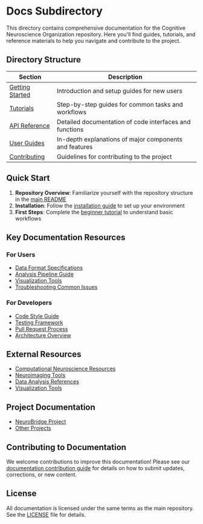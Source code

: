 # Docs Subdirectory

This directory contains comprehensive documentation for the Cognitive Neuroscience Organization repository. Here you'll find guides, tutorials, and reference materials to help you navigate and contribute to the project.

## Directory Structure

| Section | Description |
|---------|-------------|
| [Getting Started](./getting-started/) | Introduction and setup guides for new users |
| [Tutorials](./tutorials/) | Step-by-step guides for common tasks and workflows |
| [API Reference](./api-reference/) | Detailed documentation of code interfaces and functions |
| [User Guides](./user-guides/) | In-depth explanations of major components and features |
| [Contributing](./contributing/) | Guidelines for contributing to the project |

## Quick Start

1. **Repository Overview**: Familiarize yourself with the repository structure in the [main README](../README.md)
2. **Installation**: Follow the [installation guide](./getting-started/installation.md) to set up your environment
3. **First Steps**: Complete the [beginner tutorial](./tutorials/beginner-guide.md) to understand basic workflows

## Key Documentation Resources

### For Users

- [Data Format Specifications](./user-guides/data-formats.md)
- [Analysis Pipeline Guide](./user-guides/analysis-pipeline.md)
- [Visualization Tools](./user-guides/visualization.md)
- [Troubleshooting Common Issues](./user-guides/troubleshooting.md)

### For Developers

- [Code Style Guide](./contributing/code-style.md)
- [Testing Framework](./contributing/testing.md)
- [Pull Request Process](./contributing/pull-requests.md)
- [Architecture Overview](./contributing/architecture.md)

## External Resources

- [Computational Neuroscience Resources](../Resources/Software/ComputationalNeuroscience/README.md)
- [Neuroimaging Tools](../Resources/Software/Neuroimaging/README.md)
- [Data Analysis References](../Resources/Software/DataAnalysis/README.md)
- [Visualization Tools](../Resources/Software/Visualization/README.md)

## Project Documentation

- [NeuroBridge Project](../projects/NeuroBridge/README.md)
- [Other Projects](../projects/README.md)

## Contributing to Documentation

We welcome contributions to improve this documentation! Please see our [documentation contribution guide](./contributing/documentation.md) for details on how to submit updates, corrections, or new content.

## License

All documentation is licensed under the same terms as the main repository. See the [LICENSE](../LICENSE) file for details.
